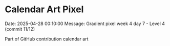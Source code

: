 # Calendar Art Pixel

Date: 2025-04-28 00:10:00
Message: Gradient pixel week 4 day 7 - Level 4 (commit 11/12)

Part of GitHub contribution calendar art
